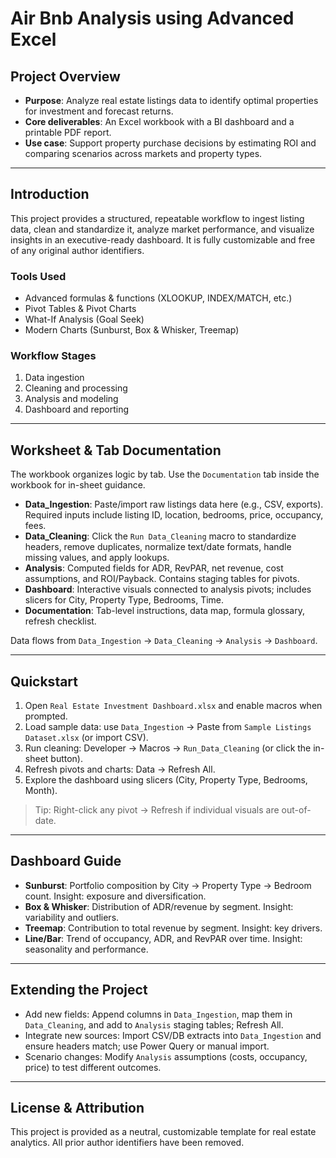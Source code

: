 # Air Bnb Analysis using Advanced Excel

## Project Overview  
- **Purpose**: Analyze real estate listings data to identify optimal properties for investment and forecast returns.  
- **Core deliverables**: An Excel workbook with a BI dashboard and a printable PDF report.  
- **Use case**: Support property purchase decisions by estimating ROI and comparing scenarios across markets and property types.  

---

## Introduction  
This project provides a structured, repeatable workflow to ingest listing data, clean and standardize it, analyze market performance, and visualize insights in an executive-ready dashboard. It is fully customizable and free of any original author identifiers.

### Tools Used  
- Advanced formulas & functions (XLOOKUP, INDEX/MATCH, etc.)  
- Pivot Tables & Pivot Charts  
- What-If Analysis (Goal Seek)  
- Modern Charts (Sunburst, Box & Whisker, Treemap)  

### Workflow Stages  
1. Data ingestion  
2. Cleaning and processing  
3. Analysis and modeling  
4. Dashboard and reporting  

---

## Worksheet & Tab Documentation  
The workbook organizes logic by tab. Use the `Documentation` tab inside the workbook for in-sheet guidance.

- **Data_Ingestion**: Paste/import raw listings data here (e.g., CSV, exports). Required inputs include listing ID, location, bedrooms, price, occupancy, fees.  
- **Data_Cleaning**: Click the `Run Data_Cleaning` macro to standardize headers, remove duplicates, normalize text/date formats, handle missing values, and apply lookups.  
- **Analysis**: Computed fields for ADR, RevPAR, net revenue, cost assumptions, and ROI/Payback. Contains staging tables for pivots.  
- **Dashboard**: Interactive visuals connected to analysis pivots; includes slicers for City, Property Type, Bedrooms, Time.  
- **Documentation**: Tab-level instructions, data map, formula glossary, refresh checklist.  

Data flows from `Data_Ingestion` → `Data_Cleaning` → `Analysis` → `Dashboard`.

---

## Quickstart  
1. Open `Real Estate Investment Dashboard.xlsx` and enable macros when prompted.  
2. Load sample data: use `Data_Ingestion` → Paste from `Sample Listings Dataset.xlsx` (or import CSV).  
3. Run cleaning: Developer → Macros → `Run_Data_Cleaning` (or click the in-sheet button).  
4. Refresh pivots and charts: Data → Refresh All.  
5. Explore the dashboard using slicers (City, Property Type, Bedrooms, Month).  

> Tip: Right-click any pivot → Refresh if individual visuals are out-of-date.

---

## Dashboard Guide  
- **Sunburst**: Portfolio composition by City → Property Type → Bedroom count. Insight: exposure and diversification.  
- **Box & Whisker**: Distribution of ADR/revenue by segment. Insight: variability and outliers.  
- **Treemap**: Contribution to total revenue by segment. Insight: key drivers.  
- **Line/Bar**: Trend of occupancy, ADR, and RevPAR over time. Insight: seasonality and performance.  

---

## Extending the Project  
- Add new fields: Append columns in `Data_Ingestion`, map them in `Data_Cleaning`, and add to `Analysis` staging tables; Refresh All.  
- Integrate new sources: Import CSV/DB extracts into `Data_Ingestion` and ensure headers match; use Power Query or manual import.  
- Scenario changes: Modify `Analysis` assumptions (costs, occupancy, price) to test different outcomes.

---

## License & Attribution  
This project is provided as a neutral, customizable template for real estate analytics. All prior author identifiers have been removed.



